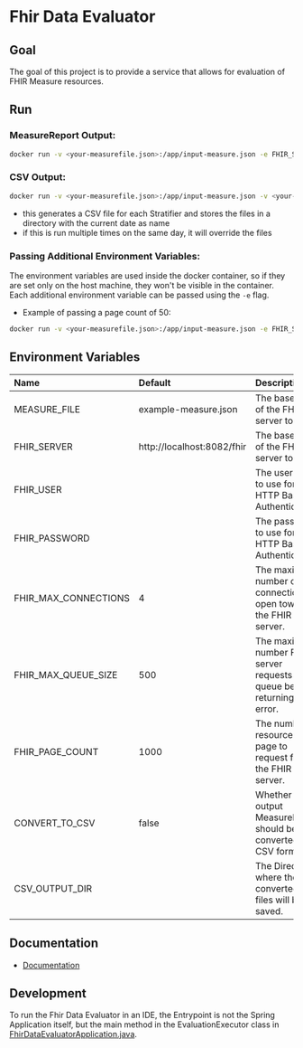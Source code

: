 
# Fhir Data Evaluator


## Goal

The goal of this project is to provide a service that allows for evaluation of FHIR Measure resources.

## Run

### MeasureReport Output:
```sh
docker run -v <your-measurefile.json>:/app/input-measure.json -e FHIR_SERVER=<http://your-fhir-server/fhir> fhir-data-evaluator:latest
```
### CSV Output:

```sh
docker run -v <your-measurefile.json>:/app/input-measure.json -v <your-output-dir/>:/app/csv-output/ -e CONVERT_TO_CSV=true -e FHIR_SERVER=<http://your-fhir-server/fhir> fhir-data-evaluator:latest
```
* this generates a CSV file for each Stratifier and stores the files in a directory with the current date as name
* if this is run multiple times on the same day, it will override the files

### Passing Additional Environment Variables:

The environment variables are used inside the docker container, so if they are set only on the host machine, they won't
be visible in the container. Each additional environment variable can be passed using the `-e` flag.
* Example of passing a page count of 50:
```sh
docker run -v <your-measurefile.json>:/app/input-measure.json -e FHIR_SERVER=<http://your-fhir-server/fhir> -e FHIR_PAGE_COUNT=50 fhir-data-evaluator:latest
```

## Environment Variables

| Name                 | Default                    | Description                                                                 |
|:---------------------|:---------------------------|:----------------------------------------------------------------------------|
| MEASURE_FILE         | example-measure.json       | The base URL of the FHIR server to use.                                     |
| FHIR_SERVER          | http://localhost:8082/fhir | The base URL of the FHIR server to use.                                     |
| FHIR_USER            |                            | The username to use for HTTP Basic Authentication.                          |
| FHIR_PASSWORD        |                            | The password to use for HTTP Basic Authentication.                          |
| FHIR_MAX_CONNECTIONS | 4                          | The maximum number of connections to open towards the FHIR server.          |
| FHIR_MAX_QUEUE_SIZE  | 500                        | The maximum number FHIR server requests to queue before returning an error. |
| FHIR_PAGE_COUNT      | 1000                       | The number of resources per page to request from the FHIR server.           |
| CONVERT_TO_CSV       | false                      | Whether the output MeasureReport should be converted into CSV format.       |
| CSV_OUTPUT_DIR       |                            | The Directory where the converted CSV files will be saved.                  |


## Documentation

* [Documentation](Documentation/Documentation.md)

## Development

To run the Fhir Data Evaluator in an IDE, the Entrypoint is not the Spring Application itself, but the main method in the
EvaluationExecutor class in [FhirDataEvaluatorApplication.java](src/main/java/de/medizininformatikinitiative/fhir_data_evaluator/FhirDataEvaluatorApplication.java).
